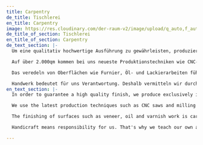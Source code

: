 ```yaml
---
title: Carpentry
de_title: Tischlerei
en_title: Carpentry
image: https://res.cloudinary.com/der-raum-v2/image/upload/q_auto,f_auto,dpr_auto/v1618554042/Tischlerei-Schreinerei-Platten-Holz-Werkstatt_qkhgl2.jpg
de_title_of_section: Tischlerei
en_title_of_section: Carpentry
de_text_section: |-
  Um eine qualitativ hochwertige Ausführung zu gewährleisten, produzieren wir ausschließlich in unserer eigenen Bau- und Möbeltischlerei in Berlin-Weißensee.

  Auf über 2.000qm kommen bei uns neueste Produktionstechniken wie CNC-Säge und -Fräse, Furnier- und Pressmaschinen zum Einsatz. Auf die Konstruktion im digital gestützten CAD-Bereich folgt die direkte und nahtlose Übergabe an unsere Produktionstechnik. Die Genauigkeit der digital gesteuerten Programmierung in Verbindung mit der Erfahrung unseres hochqualifizierten Teams aus Tischlern und Tischlermeistern bietet uns somit ideale Voraussetzungen für eine detaillierte, zeitnahe und ganzheitliche Fertigung. Wir sind in der Lage große Projekte zu betreuen und detailreiche, individuelle Lösungen in der Fertigung zuverlässig umzusetzen.

  Das veredeln von Oberflächen wie Furnier, Öl- und Lackierarbeiten führen wir ausschließlich mit qualifizierten und erfahrenen Mitarbeitern unserer eigenen Tischlerei durch. Sämtliche Montagetätigkeiten werden durch uns abgebildet, um von Anfang bis zum Ende die volle Qualität unserer Leistung zu gewährleisten.

  Handwerk bedeutet für uns Verantwortung. Deshalb vermitteln wir durch unsern eigenen Auszubildenden eine qualitativ hochwertige Ausführung und fundierte, handwerkliche Fertigkeiten. Die angehenden Tischler*innen werden nach Ihrer Ausbildung häufig in den Betrieb übernommen und tragen dadurch zu unserem Qualitätsanspruch in den kommenden Jahren bei. Für unsere Ausbildung konnten wir bereits stolz Ausbildungspreise entgegen nehmen.
en_text_section: |-
  In order to guarantee a high quality finish, we produce exclusively in our own construction and furniture joinery in Berlin-Weißensee.

  We use the latest production techniques such as CNC saws and milling machines, veneer and pressing machines. The design in the digitally supported CAD area is followed by the direct and seamless transfer to our production technology. The accuracy of digitally controlled programming combined with the experience of our highly skilled team of carpenters and master carpenters thus provides us with ideal conditions for detailed, timely and integrated production. We are able to supervise large projects and reliably implement detailed, individual solutions in production.

  The finishing of surfaces such as veneer, oil and varnish work is carried out exclusively by qualified and experienced employees of our own joinery. All assembly activities are mapped by us to ensure the full quality of our performance from start to finish.

  Handicraft means responsibility for us. That's why we teach our own apprentices high quality workmanship and solid craftsmanship skills. The prospective carpenters are often taken on in the company after their training and thus contribute to our quality standards in the years to come. We have already proudly received training awards for our training."

---
```

